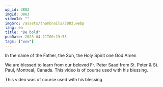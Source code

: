 ```yaml
---
wp_id: 3882
imgId: 3883
videoId: ""
imgSrc: /assets/thumbnails/3883.webp
lang: en
title: "Be bold"
pubDate: 2023-04-21T00:19:55
tags: ["wow"]
---
```


<p>In the name of the Father, the Son, the Holy Spirit one God Amen</p>
<p>We are blessed to learn from our beloved Fr. Peter Saad from St. Peter &amp; St. Paul, Montreal, Canada. This video is of course used with his blessing.</p>
<p>This video was of course used with his blessing.</p>
